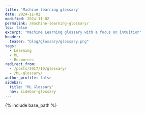 ```yaml
---
title: 'Machine learning glossary'
date: 2024-11-02
modified: 2024-11-02
permalink: /machine-learning-glossary/
toc: false
excerpt: "Machine Learning glossary with a focus on intuition"
header: 
  teaser: "blog/glossary/glossary.png"
tags:
  - Learning
  - ML
  - Resources
redirect_from: 
  - /posts/2017/10/glossary/
  - /ML-glossary/
author_profile: false
sidebar:
  title: "ML Glossary"
  nav: sidebar-glossary
---
```


{% include base_path %}

<!-- 
Bonjour cher lecteur,


What dropdown: start open

Voici une collection de notes sur les concepts de machine learning. 

<details open>
  <summary>What</summary>
  
  <div markdown="1">
  I will try to **summarize important terms and concepts of machine learning**. The **focus is on intuition** but there will also be practical and theoretical notes. 
  
  **Target Audience,** this is for you if you:

* Have a decent understanding of a concept but **want more intuition**.
* **Knew a term, but want to refresh** your knowledge as it's hard to remember everything (that's me :sweat_smile: ).
* Need to **learn the important concepts in an efficient way**. Students cramming for an exam: that's for you :four_leaf_clover: !
</div>
</details> 
<p></p>


<div>
<details>
  <summary>Why</summary>
  
  <div markdown="1">
  Having a bad memory but being (at least considering myself to be :sweat_smile: ) a philomath who loves machine learning, I developed the habit of taking notes, then summarizing and finally making a cheat sheet for every new ML domain I encounter. There are multiple reasons I want to switch to a web-page: 

  <ul>
    <li>Paper is <b>not practical</b> and prone to loss. </li>
    <li>Thinking that someone I don't know (I'm talking about you :raising_hand: ) might read this post <b>makes me write higher quality notes</b> .</li>
    <li>I'm forever grateful to people that spend time on forums and open source projects. <b>I now want to give back to the community</b> (The contribution isn't comparable, but I have to start somewhere :innocent: ).</li>
    <li>Taking notes on a computer is a necessary step for my migration to CS :sweat_smile: .</li>
    <li>As a wise man once said: <blockquote> You do not really understand something unless you can explain it to your grandmother. <cite> - Albert Einstein </cite>
    	   </blockquote> 
    	   My grandma's are awesome :heart: but not really into ML (yet). You have thus been designated "volunteer" to temporarily replace them.</li>
  </ul> 
  </div>
</details>
</div> 

<p>
<details>
  <summary>Notation</summary>

<div markdown="1">
Keeping a uniform notation in machine learning is not easy as many sub-domains use different notations due to historical reasons. I will try using a uniform notation for all the glossary:  

* Lower case letters (a,b,c,...): scalars and functions. 
* Bold capital letters (**A**,**B**,**C** ...): matrices. 
* Bold lower case letters (**a**,**b**,**c** ...): vectors. 
* Capital letters (X,Y,Z...): either a random variable or a number of values an index can take (*e.g.* $k=1 \ldots K$) 
* Superscripts with $(n)$ (*e.g.* $x^{(n)}$) are used to denote one of the $T$ training examples. Superscripts with $(t)$ denote one of the $T$ test examples.
</div>
   
    
  
<div markdown="1">
To make it easier to search the relevant information in the Glossary here is the color coding I will be using:  


<ul style="list-style: none;">
<li class="col-xs-6"> :bulb: <span class="intuition"> Intuition </span> </li>
<li class="col-xs-6"> :wrench: <span class="practice"> Practical </span> </li>
<li class="col-xs-6"> :x: <span class="disadvantage"> Disadvantage </span> </li>
<li class="col-xs-6"> :white_check_mark: <span class="advantage"> Advantage </span> </li>
<li class="col-xs-6"> :school_satchel: <span class="example"> Example </span> </li>
<li class="col-xs-6"> :mag: <span class="note"> Side Notes </span> </li>
<li class="col-xs-6"> :wavy_dash: <span class="compare"> Compare to </span> </li>
<li style="position:relative;left:15px;"> :information_source: <span class="resources"> Resources </span><br /> </li>
</ul> 
</div>
</details>
</p>

**Disclaimer**:
* This is my **first post ever** :bowtie:, I would love to get your [feedback](#disqus_thread).
* I'm bad at spelling: **Apologies in advance** (feel free to correct me).
* **Check out the [resources](/resources/)** from where I got most of this information.
* ML sub-domains overlap **A LOT**. I will try not to make the separations too artificial. Any suggestions would be appreciated :relaxed: . Note that I separate domains both by *learning style* and by *algorithm similarity*.
* Many parts are still missing, come back soon for those.

Enough talking: prepare your popcorn and let us get going :clapper: !

This is not meant to be a post read in order, but rather used as a "cheat-sheet". Use the [table of content](#markdown-toc) or `Ctrl+f`.

todo : add an actual glossary withlinks to all the concepts and small summary -->
